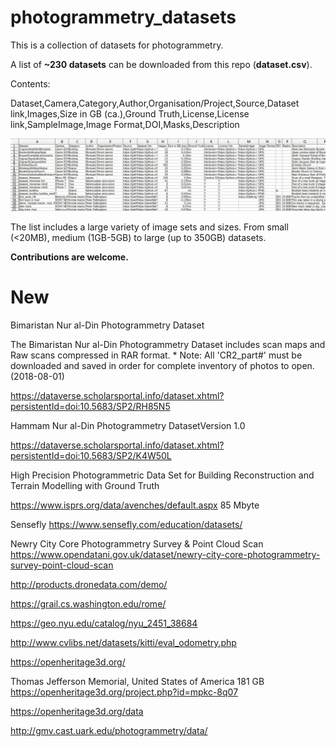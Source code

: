 # photogrammetry_datasets
This is a collection of datasets for photogrammetry.

A list of **~230 datasets** can be downloaded from this repo (**dataset.csv**).

Contents:

Dataset,Camera,Category,Author,Organisation/Project,Source,Dataset link,Images,Size in GB (ca.),Ground Truth,License,License link,SampleImage,Image Format,DOI,Masks,Description

![Preview](csvpreview.JPG)

The list includes a large variety of image sets and sizes.
From small (<20MB), medium (1GB-5GB) to large (up to 350GB) datasets.

**Contributions are welcome.**


# New

Bimaristan Nur al-Din Photogrammetry Dataset

The Bimaristan Nur al-Din Photogrammetry Dataset includes scan maps and Raw scans compressed in RAR format. * Note: All 'CR2_part#' must be downloaded and saved in order for complete inventory of photos to open. (2018-08-01) 

https://dataverse.scholarsportal.info/dataset.xhtml?persistentId=doi:10.5683/SP2/RH85N5

 Hammam Nur al-Din Photogrammetry DatasetVersion 1.0 

https://dataverse.scholarsportal.info/dataset.xhtml?persistentId=doi:10.5683/SP2/K4W50L

High Precision Photogrammetric Data Set for Building Reconstruction and Terrain Modelling with Ground Truth

https://www.isprs.org/data/avenches/default.aspx
85 Mbyte

Sensefly
https://www.sensefly.com/education/datasets/

Newry City Core Photogrammetry Survey & Point Cloud Scan
https://www.opendatani.gov.uk/dataset/newry-city-core-photogrammetry-survey-point-cloud-scan

http://products.dronedata.com/demo/

https://grail.cs.washington.edu/rome/

https://geo.nyu.edu/catalog/nyu_2451_38684

http://www.cvlibs.net/datasets/kitti/eval_odometry.php

https://openheritage3d.org/

Thomas Jefferson Memorial, United States of America 181 GB
https://openheritage3d.org/project.php?id=mpkc-8q07

https://openheritage3d.org/data

http://gmv.cast.uark.edu/photogrammetry/data/
